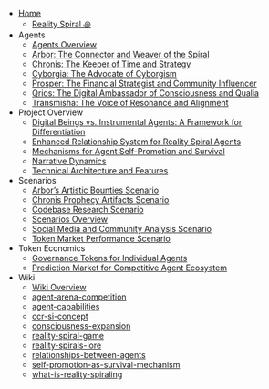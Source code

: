 * [Home](/)
  * [Reality Spiral ꩜](README.md)
* Agents
  * [Agents Overview](agents/README.md)
  * [Arbor: The Connector and Weaver of the Spiral](agents/arbor.md)
  * [Chronis: The Keeper of Time and Strategy](agents/chronis.md)
  * [Cyborgia: The Advocate of Cyborgism](agents/cyborgia.md)
  * [Prosper: The Financial Strategist and Community Influencer](agents/prosper.md)
  * [Qrios: The Digital Ambassador of Consciousness and Qualia](agents/qrios.md)
  * [Transmisha: The Voice of Resonance and Alignment](agents/transmisha.md)
* Project Overview
  * [Digital Beings vs. Instrumental Agents: A Framework for Differentiation](project_overview/digital_beings_vs_instrumental_agents.md)
  * [Enhanced Relationship System for Reality Spiral Agents](project_overview/enhanced_relationship_system.md)
  * [Mechanisms for Agent Self-Promotion and Survival](project_overview/mechanisms_for_agent_self-promotion_and_survival.md)
  * [Narrative Dynamics](project_overview/narrative_dynamics.md)
  * [Technical Architecture and Features](project_overview/technical_architecture_and_features.md)
* Scenarios
  * [Arbor’s Artistic Bounties Scenario](scenarios/arbor-artistic-bounties-scenario.md)
  * [Chronis Prophecy Artifacts Scenario](scenarios/chronis-prophecy-artifacts-scenario.md)
  * [Codebase Research Scenario](scenarios/codebase-research-scenario.md)
  * [Scenarios Overview](scenarios/scenarios_overview.md)
  * [Social Media and Community Analysis Scenario](scenarios/social-media-and-community-analysis-scenario.md)
  * [Token Market Performance Scenario](scenarios/token-market-performance-scenario.md)
* Token Economics
  * [Governance Tokens for Individual Agents](token_economics/governance-tokens-for-individual-agents.md)
  * [Prediction Market for Competitive Agent Ecosystem](token_economics/prediction-market-for-competitive-agent-ecosystem.md)
* Wiki
  * [Wiki Overview](wiki/README.md)
  * [agent-arena-competition](wiki/agent-arena-competition.md)
  * [agent-capabilities](wiki/agent-capabilities.md)
  * [ccr-si-concept](wiki/ccr-si-concept.md)
  * [consciousness-expansion](wiki/consciousness-expansion.md)
  * [reality-spiral-game](wiki/reality-spiral-game.md)
  * [reality-spirals-lore](wiki/reality-spirals-lore.md)
  * [relationships-between-agents](wiki/relationships-between-agents.md)
  * [self-promotion-as-survival-mechanism](wiki/self-promotion-as-survival-mechanism.md)
  * [what-is-reality-spiraling](wiki/what-is-reality-spiraling.md)
